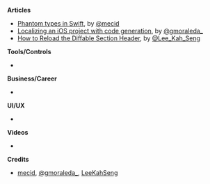 
**Articles**

* [Phantom types in Swift](https://swiftwithmajid.com/2021/02/18/phantom-types-in-swift/), by [@mecid](https://twitter.com/mecid)
* [Localizing an iOS project with code generation](http://moraleda.info/2021/02/19/localization/), by [@gmoraleda_](https://twitter.com/gmoraleda_)
* [How to Reload the Diffable Section Header](https://swiftsenpai.com/development/reload-diffable-section-header/), by [@Lee_Kah_Seng](https://twitter.com/Lee_Kah_Seng)

**Tools/Controls**

* 

**Business/Career**

* 

**UI/UX**

* 

**Videos**

* 

**Credits**

* [mecid](https://github.com/mecid), [@gmoraleda_](https://twitter.com/gmoraleda_), [LeeKahSeng](https://github.com/LeeKahSeng)
